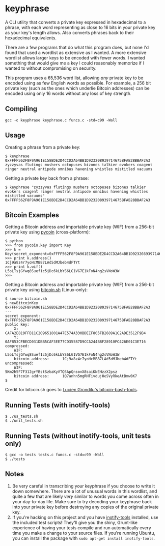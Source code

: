 keyphrase
=========

A CLI utility that converts a private key expressed in hexadecimal to a phrase, with each word representing as close to 16 bits in your private key as your key's length allows. Also converts phrases back to their hexadecimal equivalents.

There are a few programs that do what this program does, but none I'd found that used a wordlist as extensive as I wanted. A more extensive wordlist allows larger keys to be encoded with fewer words. I wanted something that would give me a key I could reasonably memorize if I wanted to without compromising on security.

This program uses a 65,536 word list, allowing *any* private key to be encoded using as few English words as possible. For example, a 256 bit private key (such as the ones which underlie Bitcoin addresses) can be encoded using only 16 words without any loss of key strength.


## Compiling

    gcc -o keyphrase keyphrase.c funcs.c -std=c99 -Wall


## Usage
    
Creating a phrase from a private key:

    $ keyphrase 0xFFFF562F8F9A961E158BDE2D4CCD2A64BB1D923208939714675BFAB28BBAF2A3
    zyzzyvas flutings mushers octopuses bizones talkier evokers coagent ringer neutral antipode omnibus havening whistles mistitled vacuums
    

Getting a private key back from a phrase:

    $ keyphrase "zyzzyvas flutings mushers octopuses bizones talkier evokers coagent ringer neutral antipode omnibus havening whistles mistitled vacuums"
    0xFFFF562F8F9A961E158BDE2D4CCD2A64BB1D923208939714675BFAB28BBAF2A3


## Bitcoin Examples

Getting a Bitcoin address and importable private key (WIF) from a 256-bit private key using [pycoin](https://github.com/richardkiss/pycoin) (cross-platform):

    $ python
    >>> from pycoin.key import Key
    >>> k = Key(secret_exponent=0xFFFF562F8F9A961E158BDE2D4CCD2A64BB1D923208939714675BFAB28BBAF2A3)
    >>> print k.address()
    1Cj9a8z4r7yoHcMB87LAd5dMJbeb4dFTYt
    >>> print k.wif()
    L5oLTsjGYwq8Suef1c5jDc6kLbYS6LG1VG7E1kFoN4hg2sVNoW3W
    >>> 

Getting a Bitcoin address and importable private key (WIF) from a 256-bit private key using [bitcoin.sh](https://raw.githubusercontent.com/ryepdx/keyphrase/master/bitcoin.sh) (Linux-only):

    $ source bitcoin.sh
    $ newBitcoinKey 0xFFFF562F8F9A961E158BDE2D4CCD2A64BB1D923208939714675BFAB28BBAF2A3
    ---
    secret exponent:          0xFFFF562F8F9A961E158BDE2D4CCD2A64BB1D923208939714675BFAB28BBAF2A3
    public key:
        X:                    CAFA2E819FFB11C209651801A47E574A330BDEEF805FB2689A1C2ADE3512F9B4
        Y:                    0AF853CFBECD031DBB5CAF3EE77CD35587D9CCA244B8F28910FC426E01C3E716
    compressed:
        WIF:                  L5oLTsjGYwq8Suef1c5jDc6kLbYS6LG1VG7E1kFoN4hg2sVNoW3W
        bitcoin address:      1Cj9a8z4r7yoHcMB87LAd5dMJbeb4dFTYt
    uncompressed:
        WIF:                  5Km2h5F7F312grYBstSzbaKyVTQSApQnsovX8saiKNEHzzX2psz
        bitcoin address:      1Q7anhn5mgRHTivdujHeSVyRkeAtBmw8K7
    $ 

Credit for bitcoin.sh goes to [Lucien Grondilu's bitcoin-bash-tools](https://github.com/grondilu/bitcoin-bash-tools).


## Running Tests (with inotify-tools)
    
    $ ./ua_tests.sh
    $ ./unit_tests.sh


## Running Tests (without inotify-tools, unit tests only)

    $ gcc -o tests tests.c funcs.c -std=c99 -Wall
    $ ./tests


## Notes

1. Be very careful in transcribing your keyphrase if you choose to write it down somewhere. There are a lot of unusual words in this wordlist, and quite a few that are likely *very* similar to words you come across often in your day-to-day life. Make sure to try decoding your keyphrase back into your private key before destroying any copies of the original private key.
2. If you're hacking on this project and you have [inotify-tools](https://github.com/rvoicilas/inotify-tools) installed, use the included test scripts! They'll give you the shiny, Grunt-like experience of having your tests compile and run automatically every time you make a change to your source files. If you're running Ubuntu, you can install the package with `sudo apt-get install inotify-tools`.

